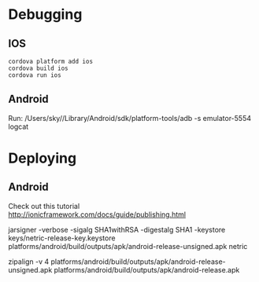 # Debugging

## IOS
    cordova platform add ios
    cordova build ios
    cordova run ios

## Android

Run:
    /Users/sky//Library/Android/sdk/platform-tools/adb -s emulator-5554 logcat

# Deploying

## Android

Check out this tutorial
http://ionicframework.com/docs/guide/publishing.html

jarsigner -verbose -sigalg SHA1withRSA -digestalg SHA1 -keystore keys/netric-release-key.keystore platforms/android/build/outputs/apk/android-release-unsigned.apk netric

zipalign -v 4 platforms/android/build/outputs/apk/android-release-unsigned.apk platforms/android/build/outputs/apk/android-release.apk